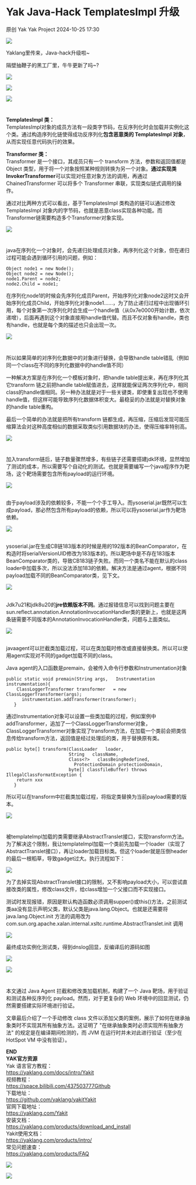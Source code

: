 #  Yak Java-Hack TemplatesImpl 升级
原创 Yak  Yak Project   2024-10-25 17:30  
  
![](/articles/wechat2md-57d4b38fb5fac67b077017855ed50c43.gif)  
  
Yaklang里传来，Java-hack升级啦~  
  
隔壁抽鞭子的黑工厂里，牛牛更新了吗~?  
  
![](/articles/wechat2md-1a81b255d0eb25ee0b3db6ccbde33174.png)  
  
![](/articles/wechat2md-64ccd1a8cfa82e7bce38332e033ef4d5.png)  
  
![](/articles/wechat2md-87e553ed4974193fff8083e554f8e32b.png)  
#   
  
**TemplatesImpl 类：**  
TemplatesImpl对象的成员方法有一段类字节码，在反序列化时会加载并实例化这个类。通过构造序列化链使得成功反序列化**包含恶意类的 TemplatesImpl 对象**，从而实现任意代码执行的效果。  
  
**Transformer 类：**  
Transformer 是一个接口，其成员只有一个 transform 方法，参数和返回值都是 Object 类型，用于将一个对象按照某种规则转换为另一个对象。**通过实现类 InvokerTransformer**可以实现对任意对象方法的调用，再通过 ChainedTransformer 可以将多个 Transformer 串联，实现类似链式调用的操作。  
  
通过对比两种方式可以看出，基于TemplatesImpl 类构造的链可以通过修改TemplatesImpl 对象内的字节码，也就是恶意class实现各种功能。而Transformer链需要构造多个Transformer对象实现。  
  
![](/articles/wechat2md-77b69f169364d34e396f0d68bfcd8711.png)  
#   
  
java在序列化一个对象时，会先递归处理成员对象，再序列化这个对象，但在递归过程可能会遇到循环引用的问题，例如：  
```
Object node1 = new Node();
Object node2 = new Node();
node1.Parent = node2;
node2.Child = node1;
```  
  
在序列化node1的时候会先序列化成员Parent，开始序列化对象node2这时又会开始序列化成员Child，开始序列化对象node1......，为了防止递归过程中出现循环引用，每个对象第一次序列化时会生成一个handle值（从0x7e0000开始计数，依次递增），后面再遇到这个对象直接用handle值代替。而且不仅对象有handle，类也有handle，也就是每个类的描述也只会出现一次。  
  
![](/articles/wechat2md-e70b6b7b0d73faab8078d942fd252d9f.png)  
#   
  
所以如果简单的对序列化数据中的对象进行替换，会导致handle table错乱（例如同一个class在不同的序列化数据中的handle值不同）  
  
一种解决方案是在序列化一个模板对象时，把handle table提出来，再在序列化其它transform 链之前把handle table赋值进去，这样就能保证两次序列化中，相同class的handle值相同。另一种办法就是对于一些关键类，即使重复出现也不使用handle值，但这样可能导致序列化数据体积变大。最稳妥的办法就是对替换对象的handle table重构。  
  
最后一个简单的办法就是把所有transform 链都生成，再压缩，压缩后发现可能压缩算法会对这种高度相似的数据采取类似引用数据块的办法，使得压缩率特别高。  
  
![](/articles/wechat2md-7f2f4748f83184e7ad25bb40a9d747fe.png)  
#   
  
加入transform链后，链子数量骤然增多，有些链子还需要搭建jdk环境，显然增加了测试的成本，所以需要写个自动化的测试。也就是需要编写一个java程序作为靶场，这个靶场需要包含所有payload的运行环境。  
  
![](/articles/wechat2md-e77ae6bfdc6d3378d3d11efb338fda12.png)  
##   
  
由于payload涉及的依赖较多，不能一个个手工导入。而ysoserial.jar既然可以生成payload，那必然包含所有payload的依赖，所以可以将ysoserial.jar作为靶场依赖。  
  
![](/articles/wechat2md-357a23024ce02e3214400df28e711d38.png)  
##   
  
ysoserial.jar在生成CB链183版本的时候是用的192版本的BeanComparator，在构造时将serialVersionUID修改为183版本的。所以靶场中是不存在183版本BeanComparator类的，导致CB183链子失败。而同一个类名不能在默认的class loader中加载多次，所以没法添加183的依赖。解决方法是通过agent，根据不同payload加载不同的BeanComparator类，见下文。  
  
![](/articles/wechat2md-34ed7ac6c5f977ba4460b4576281819e.png)  
##   
  
Jdk7u21和jdk8u20的**jre依赖版本不同**。通过报错信息可以找到问题主要在sun.reflect.annotation.AnnotationInvocationHandler类的更新上，也就是这两条链需要不同版本的AnnotationInvocationHandler类，问题与上面类似。  
  
![](/articles/wechat2md-b6e11d6d9c460e6a667593dabe694bad.png)  
##   
  
javaagent可以拦截类加载过程，可以在类加载时修改或直接替换类。所以可以使用agent实现对不同的gadget加载不同的class。  
  
Java agent的入口函数是premain，会被传入命令行参数和Instrumentation对象  
```
public static void premain(String args,   Instrumentation instrumentation){
    ClassLoggerTransformer transformer   = new ClassLoggerTransformer(args);
      instrumentation.addTransformer(transformer);
   }
```  
  
通过Instrumentation对象可以设置一些类加载的过程，例如案例中addTransformer，追加了一个ClassLoggerTransformer对象，ClassLoggerTransformer对象实现了transform方法，在加载一个类前会把类信息传给transform方法，返回值是经过处理后的类，用于替换原有类。  
```
public byte[] transform(ClassLoader   loader,
                        String   className,
                        Class<?>   classBeingRedefined,
                          ProtectionDomain protectionDomain,
                        byte[] classfileBuffer) throws   IllegalClassFormatException {
    return xxx                        
   }
```  
  
所以可以在transform中拦截类加载过程，将指定类替换为当前payload需要的版本。  
  
![](/articles/wechat2md-372b0d5b222de3dd694f4c414cf77ae1.png)  
#   
  
被templateImpl加载的类需要继承AbstractTranslet接口，实现transform方法。为了解决这个限制，我让templateImpl加载一个类前先加载一个loader（实现了AbstractTranslet接口），再让loader加载目标类。但这个loader就是压倒header的最后一根稻草，导致gadget过大。执行流程如下：  
  
![](/articles/wechat2md-9b8129aadef4d0d1acbcff926b822fd0.png)  
  
为了去掉实现AbstractTranslet接口的限制，又不影响payload大小，可以尝试直接改类的属性，修改class文件，给class增加一个父接口而不实现接口。  
  
测试时发现报错，原因是默认构造函数必须调用supper()或this()方法，之前测试类aa没有显示声明父类，默认父类是java.lang.Object。也就是还需要将java.lang.Object.init 方法的调用改为com.sun.org.apache.xalan.internal.xsltc.runtime.AbstractTranslet.init 调用  
  
![](/articles/wechat2md-ccc6c779a88af5ac70310c179547240e.png)  
  
最终成功实例化测试类，得到dnslog回显，反编译后的源码如图  
  
![](/articles/wechat2md-90ab8bd12486daa406cde2c598656f3f.png)  
  
![](/articles/wechat2md-dba49271ce3ba112432e5f27f19fc93e.png)  
#   
  
本文通过 Java Agent 拦截和修改类加载机制，构建了一个 Java 靶场，用于验证和测试各种反序列化 payload。然而，对于更复杂的 Web 环境中的回显测试，仍然需要搭建实际环境进行验证。  
  
文章最后介绍了一个手动修改 class 文件以添加父类的案例，展示了如何在继承抽象类时不实现其所有抽象方法。这证明了 "在继承抽象类时必须实现所有抽象方法" 的规定是在编译期间检测的，而 JVM 在运行时并未对此进行验证（至少在 HotSpot VM 中没有验证）。  
  
  
**END**  
**YAK官方资源**  
Yak 语言官方教程：  
https://yaklang.com/docs/intro/Yakit   
视频教程：  
https://space.bilibili.com/437503777Github  
下载地址：  
https://github.com/yaklang/yakitYakit  
官网下载地址：  
https://yaklang.com/Yakit  
安装文档：  
https://yaklang.com/products/download_and_install  
Yakit使用文档：  
https://yaklang.com/products/intro/  
常见问题速查：  
https://yaklang.com/products/FAQ  
  
![](/articles/wechat2md-8764ec1e71cc199b4b0b0bfb3a12e542.other)  
  
![](/articles/wechat2md-304b45488320344b4c7cdbd5759ee4e8.gif) 
  
  
  

